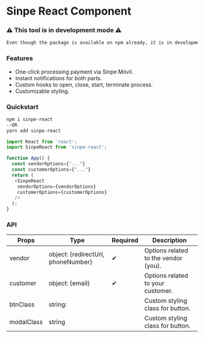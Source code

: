 # Sinpe React Component

### ⚠ This tool is in development mode ⚠

```md
Even though the package is available on npm already, it is in development mode and is not functional.
```

### Features

- One-click processing payment via Sinpe Móvil.
- Instant notifications for both parts.
- Custom hooks to open, close, start, terminate process.
- Customizable styling.

### Quickstart

```bash
npm i sinpe-react
--OR
yarn add sinpe-react
```

```js
import React from 'react';
import SinpeReact from 'sinpe-react';

function App() {
  const vendorOptions={"..."}
  const customerOptions={"..."}
  return (
   <SinpeReact
    vendorOptions={vendorOptions}
    customerOptions={customerOptions}
   />
  );
}
```

### API

| Props      | Type                               | Required | Description                          |
| ---------- | ---------------------------------- | -------- | ------------------------------------ |
| vendor     | object: {redirectUrl, phoneNumber} | ✔        | Options related to the vendor (you). |
| customer   | object: {email}                    | ✔        | Options related to your customer.    |
| btnClass   | string:                            |          | Custom styling class for button.     |
| modalClass | string                             |          | Custom styling class for button.     |
